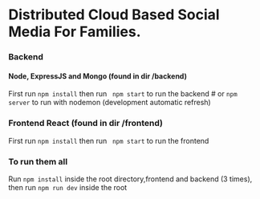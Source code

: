 #  Distributed Cloud Based Social Media For Families. 

### Backend
#### Node, ExpressJS and Mongo (found in dir /backend)
First run 
```npm install``` then run
``` npm start``` to run the backend #
or ```npm server``` to run with nodemon (development automatic refresh)
### Frontend React (found in dir /frontend)
First run 
```npm install``` then run
``` npm start``` to run the frontend

### To run them all 
Run ```npm install``` inside the root directory,frontend and backend (3 times), then run ``` npm run dev ``` inside the root
